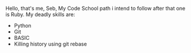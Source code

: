 Hello, that's me, Seb,
My Code School path i intend to follow after that one is Ruby.
My deadly skills are:
* Python
* Git
* BASIC
* Killing history using git rebase
